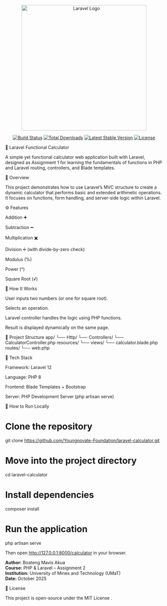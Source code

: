<p align="center"><a href="https://laravel.com" target="_blank"><img src="https://raw.githubusercontent.com/laravel/art/master/logo-lockup/5%20SVG/2%20CMYK/1%20Full%20Color/laravel-logolockup-cmyk-red.svg" width="400" alt="Laravel Logo"></a></p>

<p align="center">
<a href="https://github.com/laravel/framework/actions"><img src="https://github.com/laravel/framework/workflows/tests/badge.svg" alt="Build Status"></a>
<a href="https://packagist.org/packages/laravel/framework"><img src="https://img.shields.io/packagist/dt/laravel/framework" alt="Total Downloads"></a>
<a href="https://packagist.org/packages/laravel/framework"><img src="https://img.shields.io/packagist/v/laravel/framework" alt="Latest Stable Version"></a>
<a href="https://packagist.org/packages/laravel/framework"><img src="https://img.shields.io/packagist/l/laravel/framework" alt="License"></a>
</p>

🧮 Laravel Functional Calculator

A simple yet functional calculator web application built with Laravel, designed as Assignment 1 for learning the fundamentals of functions in PHP and Laravel routing, controllers, and Blade templates.

🚀 Overview

This project demonstrates how to use Laravel’s MVC structure to create a dynamic calculator that performs basic and extended arithmetic operations.
It focuses on functions, form handling, and server-side logic within Laravel.

⚙️ Features

Addition ➕

Subtraction ➖

Multiplication ✖️

Division ➗ (with divide-by-zero check)

Modulus (%)

Power (^)

Square Root (√)

🧩 How It Works

User inputs two numbers (or one for square root).

Selects an operation.

Laravel controller handles the logic using PHP functions.

Result is displayed dynamically on the same page.

📂 Project Structure
app/
 └── Http/
     └── Controllers/
         └── CalculatorController.php
resources/
 └── views/
     └── calculator.blade.php
routes/
 └── web.php

🧰 Tech Stack

Framework: Laravel 12

Language: PHP 8

Frontend: Blade Templates + Bootstrap

Server: PHP Development Server (php artisan serve)

🧪 How to Run Locally
# Clone the repository
git clone https://github.com/Youngnovate-Foundation/laravel-calculator.git

# Move into the project directory
cd laravel-calculator

# Install dependencies
composer install

# Run the application
php artisan serve


Then open http://127.0.0.1:8000/calculator
 in your browser.


**Author:** Boateng Mavis Akua  
**Course:** PHP & Laravel – Assignment 2  
**Institution:** University of Mines and Technology (UMaT)  
**Date:** October 2025  

🪪 License

This project is open-source under the MIT License
.